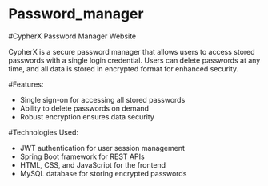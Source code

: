 # Password_manager

#CypherX Password Manager Website

CypherX is a secure password manager that allows users to access stored passwords with a single login credential. Users can delete passwords at any time, and all data is stored in encrypted format for enhanced security.

#Features:

- Single sign-on for accessing all stored passwords
- Ability to delete passwords on demand
- Robust encryption ensures data security

#Technologies Used:

- JWT authentication for user session management
- Spring Boot framework for REST APIs
- HTML, CSS, and JavaScript for the frontend
- MySQL database for storing encrypted passwords
